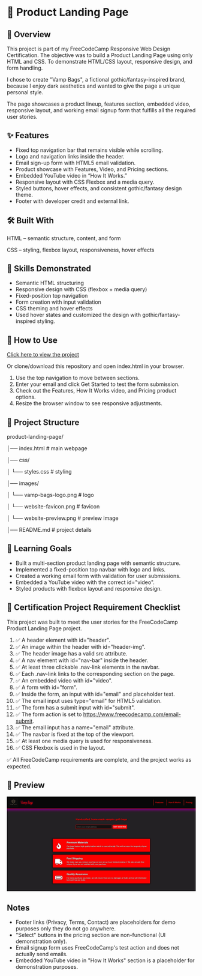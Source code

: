 # 👜 Product Landing Page

## 📖 Overview

This project is part of my FreeCodeCamp Responsive Web Design Certification.
The objective was to build a Product Landing Page using only HTML and CSS. To demonstrate HTML/CSS layout, responsive design, and form handling.

I chose to create "Vamp Bags", a fictional gothic/fantasy-inspired brand, because I enjoy dark aesthetics and wanted to give the page a unique personal style.

The page showcases a product lineup, features section, embedded video, responsive layout, and working email signup form that fulfills all the required user stories.

## ✨ Features

- Fixed top navigation bar that remains visible while scrolling.
- Logo and navigation links inside the header.
- Email sign-up form with HTML5 email validation.
- Product showcase with Features, Video, and Pricing sections.
- Embedded YouTube video in “How It Works.”
- Responsive layout with CSS Flexbox and a media query.
- Styled buttons, hover effects, and consistent gothic/fantasy design theme.
- Footer with developer credit and external link.

## 🛠️ Built With

HTML – semantic structure, content, and form

CSS – styling, flexbox layout, responsiveness, hover effects

## 🧰 Skills Demonstrated

- Semantic HTML structuring
- Responsive design with CSS (flexbox + media query)
- Fixed-position top navigation
- Form creation with input validation
- CSS theming and hover effects
- Used hover states and customized the design with gothic/fantasy-inspired styling.

## 🚀 How to Use

<a href="https://midnight-developer-ts.github.io/product-landing-page/">Click here to view the project</a>

Or clone/download this repository and open index.html in your browser.

1. Use the top navigation to move between sections.
2. Enter your email and click Get Started to test the form submission.
3. Check out the Features, How It Works video, and Pricing product options.
4. Resize the browser window to see responsive adjustments.

## 📂 Project Structure
product-landing-page/

│── index.html               # main webpage  

│── css/  

│   └── styles.css           # styling  

│── images/  

│   └── vamp-bags-logo.png   # logo

│   └── website-favicon.png  # favicon 

│   └── website-preview.png # preview image

│── README.md                # project details  

## 📌 Learning Goals

- Built a multi-section product landing page with semantic structure.
- Implemented a fixed-position top navbar with logo and links.
- Created a working email form with validation for user submissions.
- Embedded a YouTube video with the correct id="video".
- Styled products with flexbox layout and responsive design.

## 🎯 Certification Project Requirement Checklist

This project was built to meet the user stories for the FreeCodeCamp Product Landing Page project.

1. ✅ A header element with id="header".
2. ✅ An image within the header with id="header-img".
3. ✅ The header image has a valid src attribute.
4. ✅ A nav element with id="nav-bar" inside the header.
5. ✅ At least three clickable .nav-link elements in the navbar.
6. ✅ Each .nav-link links to the corresponding section on the page.
7. ✅ An embedded video with id="video".
8. ✅ A form with id="form".
9. ✅ Inside the form, an input with id="email" and placeholder text.
10. ✅ The email input uses type="email" for HTML5 validation.
11. ✅ The form has a submit input with id="submit".
12. ✅ The form action is set to https://www.freecodecamp.com/email-submit.
13. ✅ The email input has a name="email" attribute.
14. ✅ The navbar is fixed at the top of the viewport.
15. ✅ At least one media query is used for responsiveness.
16. ✅ CSS Flexbox is used in the layout.

✅ All FreeCodeCamp requirements are complete, and the project works as expected.

## 📸 Preview
![Vamp Bags Product Landing Page Screenshot](./images/website-preview.png)

## Notes
- Footer links (Privacy, Terms, Contact) are placeholders for demo purposes only they do not go anywhere.
- "Select" buttons in the pricing section are non-functional (UI demonstration only).
- Email signup form uses FreeCodeCamp's test action and does not actually send emails.
- Embedded YouTube video in "How It Works" section is a placeholder for demonstration purposes.
